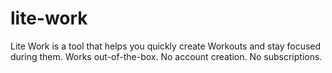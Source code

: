 # lite-work
Lite Work is a tool that helps you quickly create Workouts and stay focused during them.
Works out-of-the-box. No account creation. No subscriptions.
